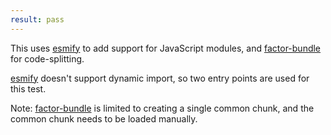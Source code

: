 ```yaml
---
result: pass
---
```


This uses [esmify] to add support for JavaScript modules, and [factor-bundle] for code-splitting.

[esmify] doesn't support dynamic import, so two entry points are used for this test.

Note: [factor-bundle] is limited to creating a single common chunk, and the common chunk needs to be loaded manually.

[factor-bundle]: https://github.com/browserify/factor-bundle
[esmify]: https://www.npmjs.com/package/esmify
